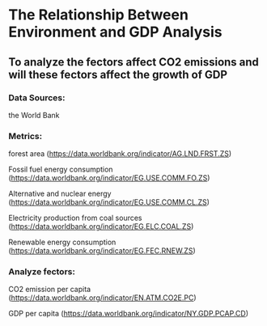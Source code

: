 # The Relationship Between Environment and GDP Analysis
## To analyze the fectors affect CO2 emissions and will these fectors affect the growth of GDP

### Data Sources: 
the World Bank

### Metrics:
forest area (https://data.worldbank.org/indicator/AG.LND.FRST.ZS)

Fossil fuel energy consumption (https://data.worldbank.org/indicator/EG.USE.COMM.FO.ZS)

Alternative and nuclear energy (https://data.worldbank.org/indicator/EG.USE.COMM.CL.ZS)

Electricity production from coal sources (https://data.worldbank.org/indicator/EG.ELC.COAL.ZS)

Renewable energy consumption (https://data.worldbank.org/indicator/EG.FEC.RNEW.ZS)

### Analyze fectors:

CO2 emission per capita (https://data.worldbank.org/indicator/EN.ATM.CO2E.PC)

GDP per capita (https://data.worldbank.org/indicator/NY.GDP.PCAP.CD)
